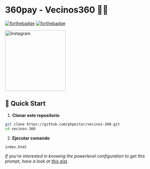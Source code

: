 # 360pay - Vecinos360 🧾💴

[![forthebadge](http://forthebadge.com/images/badges/made-with-html.svg)](https://www.linkedin.com/in/drphp/)
[![forthebadge](http://forthebadge.com/images/badges/built-with-love.svg)](https://www.linkedin.com/in/drphp/)

<a href="https://www.instagram.com/amvsoft.tech/">
  <img src="https://adminio.pe/360pay/img/inka.png" alt="Instagram" width="200">
</a>

## 🚀 Quick Start

1. **Clonar este repositorio**
```bash
git clone https://github.com/phpeitor/vecinos-360.git
cd vecinos-360
```
2. **Ejecutar comando**
```bash
index.html
```

*If you're interested in knowing the powerlevel configuration to get this prompt, have a look at [this gist](https://github.com/phpeitor/).*
